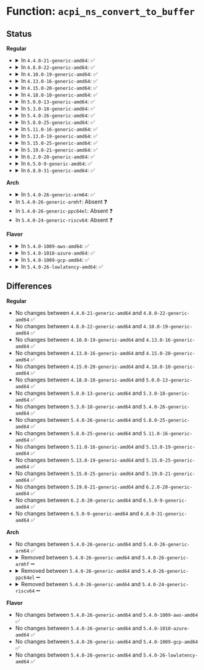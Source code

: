 # Function: <code>acpi_ns_convert_to_buffer</code>

## Status
<b>Regular</b>
<ul>
<li>
<details>
<summary>In <code>4.4.0-21-generic-amd64</code>: ✅</summary>

```c
acpi_status acpi_ns_convert_to_buffer(union acpi_operand_object * original_object, union acpi_operand_object * * return_object)
```

```json
{
  "name": "acpi_ns_convert_to_buffer",
  "collision_type": "Unique Global",
  "inline_type": "No",
  "funcs": [
    {
      "addr": 18446744071583680766,
      "name": "acpi_ns_convert_to_buffer",
      "external": true,
      "loc": "drivers/acpi/acpica/nsconvert.c:217",
      "file": "drivers/acpi/acpica/nsconvert.c",
      "inline": "seen, unknown",
      "caller_inline": [],
      "caller_func": [
        "drivers/acpi/acpica/nsrepair.c:acpi_ns_simple_repair"
      ]
    }
  ],
  "symbols": [
    {
      "addr": 18446744071583680766,
      "name": "acpi_ns_convert_to_buffer",
      "section": ".text",
      "bind": "STB_GLOBAL",
      "size": 256
    }
  ]
}
```
</details>
</li>
<li>
<details>
<summary>In <code>4.8.0-22-generic-amd64</code>: ✅</summary>

```c
acpi_status acpi_ns_convert_to_buffer(union acpi_operand_object * original_object, union acpi_operand_object * * return_object)
```

```json
{
  "name": "acpi_ns_convert_to_buffer",
  "collision_type": "Unique Global",
  "inline_type": "No",
  "funcs": [
    {
      "addr": 18446744071584004466,
      "name": "acpi_ns_convert_to_buffer",
      "external": true,
      "loc": "drivers/acpi/acpica/nsconvert.c:217",
      "file": "drivers/acpi/acpica/nsconvert.c",
      "inline": "seen, unknown",
      "caller_inline": [],
      "caller_func": [
        "drivers/acpi/acpica/nsrepair.c:acpi_ns_simple_repair"
      ]
    }
  ],
  "symbols": [
    {
      "addr": 18446744071584004466,
      "name": "acpi_ns_convert_to_buffer",
      "section": ".text",
      "bind": "STB_GLOBAL",
      "size": 256
    }
  ]
}
```
</details>
</li>
<li>
<details>
<summary>In <code>4.10.0-19-generic-amd64</code>: ✅</summary>

```c
acpi_status acpi_ns_convert_to_buffer(union acpi_operand_object * original_object, union acpi_operand_object * * return_object)
```

```json
{
  "name": "acpi_ns_convert_to_buffer",
  "collision_type": "Unique Global",
  "inline_type": "No",
  "funcs": [
    {
      "addr": 18446744071584145912,
      "name": "acpi_ns_convert_to_buffer",
      "external": true,
      "loc": "drivers/acpi/acpica/nsconvert.c:216",
      "file": "drivers/acpi/acpica/nsconvert.c",
      "inline": "seen, unknown",
      "caller_inline": [],
      "caller_func": [
        "drivers/acpi/acpica/nsrepair.c:acpi_ns_simple_repair"
      ]
    }
  ],
  "symbols": [
    {
      "addr": 18446744071584145912,
      "name": "acpi_ns_convert_to_buffer",
      "section": ".text",
      "bind": "STB_GLOBAL",
      "size": 256
    }
  ]
}
```
</details>
</li>
<li>
<details>
<summary>In <code>4.13.0-16-generic-amd64</code>: ✅</summary>

```c
acpi_status acpi_ns_convert_to_buffer(union acpi_operand_object * original_object, union acpi_operand_object * * return_object)
```

```json
{
  "name": "acpi_ns_convert_to_buffer",
  "collision_type": "Unique Global",
  "inline_type": "No",
  "funcs": [
    {
      "addr": 18446744071584213170,
      "name": "acpi_ns_convert_to_buffer",
      "external": true,
      "loc": "drivers/acpi/acpica/nsconvert.c:216",
      "file": "drivers/acpi/acpica/nsconvert.c",
      "inline": "seen, unknown",
      "caller_inline": [],
      "caller_func": [
        "drivers/acpi/acpica/nsrepair.c:acpi_ns_simple_repair"
      ]
    }
  ],
  "symbols": [
    {
      "addr": 18446744071584213170,
      "name": "acpi_ns_convert_to_buffer",
      "section": ".text",
      "bind": "STB_GLOBAL",
      "size": 256
    }
  ]
}
```
</details>
</li>
<li>
<details>
<summary>In <code>4.15.0-20-generic-amd64</code>: ✅</summary>

```c
acpi_status acpi_ns_convert_to_buffer(union acpi_operand_object * original_object, union acpi_operand_object * * return_object)
```

```json
{
  "name": "acpi_ns_convert_to_buffer",
  "collision_type": "Unique Global",
  "inline_type": "No",
  "funcs": [
    {
      "addr": 18446744071584547201,
      "name": "acpi_ns_convert_to_buffer",
      "external": true,
      "loc": "drivers/acpi/acpica/nsconvert.c:216",
      "file": "drivers/acpi/acpica/nsconvert.c",
      "inline": "seen, unknown",
      "caller_inline": [],
      "caller_func": [
        "drivers/acpi/acpica/nsrepair.c:acpi_ns_simple_repair"
      ]
    }
  ],
  "symbols": [
    {
      "addr": 18446744071584547201,
      "name": "acpi_ns_convert_to_buffer",
      "section": ".text",
      "bind": "STB_GLOBAL",
      "size": 256
    }
  ]
}
```
</details>
</li>
<li>
<details>
<summary>In <code>4.18.0-10-generic-amd64</code>: ✅</summary>

```c
acpi_status acpi_ns_convert_to_buffer(union acpi_operand_object * original_object, union acpi_operand_object * * return_object)
```

```json
{
  "name": "acpi_ns_convert_to_buffer",
  "collision_type": "Unique Global",
  "inline_type": "No",
  "funcs": [
    {
      "addr": 18446744071584771680,
      "name": "acpi_ns_convert_to_buffer",
      "external": true,
      "loc": "drivers/acpi/acpica/nsconvert.c:182",
      "file": "drivers/acpi/acpica/nsconvert.c",
      "inline": "seen, unknown",
      "caller_inline": [],
      "caller_func": [
        "drivers/acpi/acpica/nsrepair.c:acpi_ns_simple_repair"
      ]
    }
  ],
  "symbols": [
    {
      "addr": 18446744071584771680,
      "name": "acpi_ns_convert_to_buffer",
      "section": ".text",
      "bind": "STB_GLOBAL",
      "size": 263
    }
  ]
}
```
</details>
</li>
<li>
<details>
<summary>In <code>5.0.0-13-generic-amd64</code>: ✅</summary>

```c
acpi_status acpi_ns_convert_to_buffer(union acpi_operand_object * original_object, union acpi_operand_object * * return_object)
```

```json
{
  "name": "acpi_ns_convert_to_buffer",
  "collision_type": "Unique Global",
  "inline_type": "No",
  "funcs": [
    {
      "addr": 18446744071584873392,
      "name": "acpi_ns_convert_to_buffer",
      "external": true,
      "loc": "drivers/acpi/acpica/nsconvert.c:182",
      "file": "drivers/acpi/acpica/nsconvert.c",
      "inline": "seen, unknown",
      "caller_inline": [],
      "caller_func": [
        "drivers/acpi/acpica/nsrepair.c:acpi_ns_simple_repair"
      ]
    }
  ],
  "symbols": [
    {
      "addr": 18446744071584873392,
      "name": "acpi_ns_convert_to_buffer",
      "section": ".text",
      "bind": "STB_GLOBAL",
      "size": 263
    }
  ]
}
```
</details>
</li>
<li>
<details>
<summary>In <code>5.3.0-18-generic-amd64</code>: ✅</summary>

```c
acpi_status acpi_ns_convert_to_buffer(union acpi_operand_object * original_object, union acpi_operand_object * * return_object)
```

```json
{
  "name": "acpi_ns_convert_to_buffer",
  "collision_type": "Unique Global",
  "inline_type": "No",
  "funcs": [
    {
      "addr": 18446744071585077297,
      "name": "acpi_ns_convert_to_buffer",
      "external": true,
      "loc": "drivers/acpi/acpica/nsconvert.c:182",
      "file": "drivers/acpi/acpica/nsconvert.c",
      "inline": "seen, unknown",
      "caller_inline": [],
      "caller_func": [
        "drivers/acpi/acpica/nsrepair.c:acpi_ns_simple_repair"
      ]
    }
  ],
  "symbols": [
    {
      "addr": 18446744071585077297,
      "name": "acpi_ns_convert_to_buffer",
      "section": ".text",
      "bind": "STB_GLOBAL",
      "size": 266
    }
  ]
}
```
</details>
</li>
<li>
<details>
<summary>In <code>5.4.0-26-generic-amd64</code>: ✅</summary>

```c
acpi_status acpi_ns_convert_to_buffer(union acpi_operand_object * original_object, union acpi_operand_object * * return_object)
```

```json
{
  "name": "acpi_ns_convert_to_buffer",
  "collision_type": "Unique Global",
  "inline_type": "No",
  "funcs": [
    {
      "addr": 18446744071585213637,
      "name": "acpi_ns_convert_to_buffer",
      "external": true,
      "loc": "drivers/acpi/acpica/nsconvert.c:182",
      "file": "drivers/acpi/acpica/nsconvert.c",
      "inline": "seen, unknown",
      "caller_inline": [],
      "caller_func": [
        "drivers/acpi/acpica/nsrepair.c:acpi_ns_simple_repair"
      ]
    }
  ],
  "symbols": [
    {
      "addr": 18446744071585213637,
      "name": "acpi_ns_convert_to_buffer",
      "section": ".text",
      "bind": "STB_GLOBAL",
      "size": 266
    }
  ]
}
```
</details>
</li>
<li>
<details>
<summary>In <code>5.8.0-25-generic-amd64</code>: ✅</summary>

```c
acpi_status acpi_ns_convert_to_buffer(union acpi_operand_object * original_object, union acpi_operand_object * * return_object)
```

```json
{
  "name": "acpi_ns_convert_to_buffer",
  "collision_type": "Unique Global",
  "inline_type": "No",
  "funcs": [
    {
      "addr": 18446744071585919468,
      "name": "acpi_ns_convert_to_buffer",
      "external": true,
      "loc": "drivers/acpi/acpica/nsconvert.c:182",
      "file": "drivers/acpi/acpica/nsconvert.c",
      "inline": "seen, unknown",
      "caller_inline": [],
      "caller_func": [
        "drivers/acpi/acpica/nsrepair.c:acpi_ns_simple_repair"
      ]
    }
  ],
  "symbols": [
    {
      "addr": 18446744071585919468,
      "name": "acpi_ns_convert_to_buffer",
      "section": ".text",
      "bind": "STB_GLOBAL",
      "size": 266
    }
  ]
}
```
</details>
</li>
<li>
<details>
<summary>In <code>5.11.0-16-generic-amd64</code>: ✅</summary>

```c
acpi_status acpi_ns_convert_to_buffer(union acpi_operand_object * original_object, union acpi_operand_object * * return_object)
```

```json
{
  "name": "acpi_ns_convert_to_buffer",
  "collision_type": "Unique Global",
  "inline_type": "No",
  "funcs": [
    {
      "addr": 18446744071586041189,
      "name": "acpi_ns_convert_to_buffer",
      "external": true,
      "loc": "drivers/acpi/acpica/nsconvert.c:182",
      "file": "drivers/acpi/acpica/nsconvert.c",
      "inline": "seen, unknown",
      "caller_inline": [],
      "caller_func": [
        "drivers/acpi/acpica/nsrepair.c:acpi_ns_simple_repair"
      ]
    }
  ],
  "symbols": [
    {
      "addr": 18446744071586041189,
      "name": "acpi_ns_convert_to_buffer",
      "section": ".text",
      "bind": "STB_GLOBAL",
      "size": 266
    }
  ]
}
```
</details>
</li>
<li>
<details>
<summary>In <code>5.13.0-19-generic-amd64</code>: ✅</summary>

```c
acpi_status acpi_ns_convert_to_buffer(union acpi_operand_object * original_object, union acpi_operand_object * * return_object)
```

```json
{
  "name": "acpi_ns_convert_to_buffer",
  "collision_type": "Unique Global",
  "inline_type": "No",
  "funcs": [
    {
      "addr": 18446744071585918016,
      "name": "acpi_ns_convert_to_buffer",
      "external": true,
      "loc": "drivers/acpi/acpica/nsconvert.c:182",
      "file": "drivers/acpi/acpica/nsconvert.c",
      "inline": "seen, unknown",
      "caller_inline": [],
      "caller_func": [
        "drivers/acpi/acpica/nsrepair.c:acpi_ns_simple_repair"
      ]
    }
  ],
  "symbols": [
    {
      "addr": 18446744071585918016,
      "name": "acpi_ns_convert_to_buffer",
      "section": ".text",
      "bind": "STB_GLOBAL",
      "size": 266
    }
  ]
}
```
</details>
</li>
<li>
<details>
<summary>In <code>5.15.0-25-generic-amd64</code>: ✅</summary>

```c
acpi_status acpi_ns_convert_to_buffer(union acpi_operand_object * original_object, union acpi_operand_object * * return_object)
```

```json
{
  "name": "acpi_ns_convert_to_buffer",
  "collision_type": "Unique Global",
  "inline_type": "No",
  "funcs": [
    {
      "addr": 18446744071586406133,
      "name": "acpi_ns_convert_to_buffer",
      "external": true,
      "loc": "drivers/acpi/acpica/nsconvert.c:182",
      "file": "drivers/acpi/acpica/nsconvert.c",
      "inline": "seen, unknown",
      "caller_inline": [],
      "caller_func": [
        "drivers/acpi/acpica/nsrepair.c:acpi_ns_simple_repair"
      ]
    }
  ],
  "symbols": [
    {
      "addr": 18446744071586406133,
      "name": "acpi_ns_convert_to_buffer",
      "section": ".text",
      "bind": "STB_GLOBAL",
      "size": 266
    }
  ]
}
```
</details>
</li>
<li>
<details>
<summary>In <code>5.19.0-21-generic-amd64</code>: ✅</summary>

```c
acpi_status acpi_ns_convert_to_buffer(union acpi_operand_object * original_object, union acpi_operand_object * * return_object)
```

```json
{
  "name": "acpi_ns_convert_to_buffer",
  "collision_type": "Unique Global",
  "inline_type": "No",
  "funcs": [
    {
      "addr": 18446744071587655779,
      "name": "acpi_ns_convert_to_buffer",
      "external": true,
      "loc": "drivers/acpi/acpica/nsconvert.c:182",
      "file": "drivers/acpi/acpica/nsconvert.c",
      "inline": "seen, unknown",
      "caller_inline": [],
      "caller_func": [
        "drivers/acpi/acpica/nsrepair.c:acpi_ns_simple_repair"
      ]
    }
  ],
  "symbols": [
    {
      "addr": 18446744071587655779,
      "name": "acpi_ns_convert_to_buffer",
      "section": ".text",
      "bind": "STB_GLOBAL",
      "size": 285
    }
  ]
}
```
</details>
</li>
<li>
<details>
<summary>In <code>6.2.0-20-generic-amd64</code>: ✅</summary>

```c
acpi_status acpi_ns_convert_to_buffer(union acpi_operand_object * original_object, union acpi_operand_object * * return_object)
```

```json
{
  "name": "acpi_ns_convert_to_buffer",
  "collision_type": "Unique Global",
  "inline_type": "No",
  "funcs": [
    {
      "addr": 18446744071588960272,
      "name": "acpi_ns_convert_to_buffer",
      "external": true,
      "loc": "drivers/acpi/acpica/nsconvert.c:182",
      "file": "drivers/acpi/acpica/nsconvert.c",
      "inline": "seen, unknown",
      "caller_inline": [],
      "caller_func": [
        "drivers/acpi/acpica/nsrepair.c:acpi_ns_simple_repair"
      ]
    }
  ],
  "symbols": [
    {
      "addr": 18446744071588960272,
      "name": "acpi_ns_convert_to_buffer",
      "section": ".text",
      "bind": "STB_GLOBAL",
      "size": 326
    }
  ]
}
```
</details>
</li>
<li>
<details>
<summary>In <code>6.5.0-9-generic-amd64</code>: ✅</summary>

```c
acpi_status acpi_ns_convert_to_buffer(union acpi_operand_object * original_object, union acpi_operand_object * * return_object)
```

```json
{
  "name": "acpi_ns_convert_to_buffer",
  "collision_type": "Unique Global",
  "inline_type": "No",
  "funcs": [
    {
      "addr": 18446744071589250304,
      "name": "acpi_ns_convert_to_buffer",
      "external": true,
      "loc": "drivers/acpi/acpica/nsconvert.c:182",
      "file": "drivers/acpi/acpica/nsconvert.c",
      "inline": "seen, unknown",
      "caller_inline": [],
      "caller_func": [
        "drivers/acpi/acpica/nsrepair.c:acpi_ns_simple_repair"
      ]
    }
  ],
  "symbols": [
    {
      "addr": 18446744071589250304,
      "name": "acpi_ns_convert_to_buffer",
      "section": ".text",
      "bind": "STB_GLOBAL",
      "size": 331
    }
  ]
}
```
</details>
</li>
<li>
<details>
<summary>In <code>6.8.0-31-generic-amd64</code>: ✅</summary>

```c
acpi_status acpi_ns_convert_to_buffer(union acpi_operand_object * original_object, union acpi_operand_object * * return_object)
```

```json
{
  "name": "acpi_ns_convert_to_buffer",
  "collision_type": "Unique Global",
  "inline_type": "No",
  "funcs": [
    {
      "addr": 18446744071589556928,
      "name": "acpi_ns_convert_to_buffer",
      "external": true,
      "loc": "drivers/acpi/acpica/nsconvert.c:182",
      "file": "drivers/acpi/acpica/nsconvert.c",
      "inline": "seen, unknown",
      "caller_inline": [],
      "caller_func": [
        "drivers/acpi/acpica/nsrepair.c:acpi_ns_simple_repair"
      ]
    }
  ],
  "symbols": [
    {
      "addr": 18446744071589556928,
      "name": "acpi_ns_convert_to_buffer",
      "section": ".text",
      "bind": "STB_GLOBAL",
      "size": 331
    }
  ]
}
```
</details>
</li>
</ul>
<b>Arch</b>
<ul>
<li>
<details>
<summary>In <code>5.4.0-26-generic-arm64</code>: ✅</summary>

```c
acpi_status acpi_ns_convert_to_buffer(union acpi_operand_object * original_object, union acpi_operand_object * * return_object)
```

```json
{
  "name": "acpi_ns_convert_to_buffer",
  "collision_type": "Unique Global",
  "inline_type": "No",
  "funcs": [
    {
      "addr": 18446603336497547900,
      "name": "acpi_ns_convert_to_buffer",
      "external": true,
      "loc": "drivers/acpi/acpica/nsconvert.c:182",
      "file": "drivers/acpi/acpica/nsconvert.c",
      "inline": "seen, unknown",
      "caller_inline": [],
      "caller_func": [
        "drivers/acpi/acpica/nsrepair.c:acpi_ns_simple_repair"
      ]
    }
  ],
  "symbols": [
    {
      "addr": 18446603336497547900,
      "name": "acpi_ns_convert_to_buffer",
      "section": ".text",
      "bind": "STB_GLOBAL",
      "size": 300
    }
  ]
}
```
</details>
</li>
<li>
In <code>5.4.0-26-generic-armhf</code>: Absent ❓
</li>
<li>
In <code>5.4.0-26-generic-ppc64el</code>: Absent ❓
</li>
<li>
In <code>5.4.0-24-generic-riscv64</code>: Absent ❓
</li>
</ul>
<b>Flavor</b>
<ul>
<li>
<details>
<summary>In <code>5.4.0-1009-aws-amd64</code>: ✅</summary>

```c
acpi_status acpi_ns_convert_to_buffer(union acpi_operand_object * original_object, union acpi_operand_object * * return_object)
```

```json
{
  "name": "acpi_ns_convert_to_buffer",
  "collision_type": "Unique Global",
  "inline_type": "No",
  "funcs": [
    {
      "addr": 18446744071585082625,
      "name": "acpi_ns_convert_to_buffer",
      "external": true,
      "loc": "drivers/acpi/acpica/nsconvert.c:182",
      "file": "drivers/acpi/acpica/nsconvert.c",
      "inline": "seen, unknown",
      "caller_inline": [],
      "caller_func": [
        "drivers/acpi/acpica/nsrepair.c:acpi_ns_simple_repair"
      ]
    }
  ],
  "symbols": [
    {
      "addr": 18446744071585082625,
      "name": "acpi_ns_convert_to_buffer",
      "section": ".text",
      "bind": "STB_GLOBAL",
      "size": 266
    }
  ]
}
```
</details>
</li>
<li>
<details>
<summary>In <code>5.4.0-1010-azure-amd64</code>: ✅</summary>

```c
acpi_status acpi_ns_convert_to_buffer(union acpi_operand_object * original_object, union acpi_operand_object * * return_object)
```

```json
{
  "name": "acpi_ns_convert_to_buffer",
  "collision_type": "Unique Global",
  "inline_type": "No",
  "funcs": [
    {
      "addr": 18446744071584998031,
      "name": "acpi_ns_convert_to_buffer",
      "external": true,
      "loc": "drivers/acpi/acpica/nsconvert.c:182",
      "file": "drivers/acpi/acpica/nsconvert.c",
      "inline": "seen, unknown",
      "caller_inline": [],
      "caller_func": [
        "drivers/acpi/acpica/nsrepair.c:acpi_ns_simple_repair"
      ]
    }
  ],
  "symbols": [
    {
      "addr": 18446744071584998031,
      "name": "acpi_ns_convert_to_buffer",
      "section": ".text",
      "bind": "STB_GLOBAL",
      "size": 266
    }
  ]
}
```
</details>
</li>
<li>
<details>
<summary>In <code>5.4.0-1009-gcp-amd64</code>: ✅</summary>

```c
acpi_status acpi_ns_convert_to_buffer(union acpi_operand_object * original_object, union acpi_operand_object * * return_object)
```

```json
{
  "name": "acpi_ns_convert_to_buffer",
  "collision_type": "Unique Global",
  "inline_type": "No",
  "funcs": [
    {
      "addr": 18446744071585165221,
      "name": "acpi_ns_convert_to_buffer",
      "external": true,
      "loc": "drivers/acpi/acpica/nsconvert.c:182",
      "file": "drivers/acpi/acpica/nsconvert.c",
      "inline": "seen, unknown",
      "caller_inline": [],
      "caller_func": [
        "drivers/acpi/acpica/nsrepair.c:acpi_ns_simple_repair"
      ]
    }
  ],
  "symbols": [
    {
      "addr": 18446744071585165221,
      "name": "acpi_ns_convert_to_buffer",
      "section": ".text",
      "bind": "STB_GLOBAL",
      "size": 266
    }
  ]
}
```
</details>
</li>
<li>
<details>
<summary>In <code>5.4.0-26-lowlatency-amd64</code>: ✅</summary>

```c
acpi_status acpi_ns_convert_to_buffer(union acpi_operand_object * original_object, union acpi_operand_object * * return_object)
```

```json
{
  "name": "acpi_ns_convert_to_buffer",
  "collision_type": "Unique Global",
  "inline_type": "No",
  "funcs": [
    {
      "addr": 18446744071585271381,
      "name": "acpi_ns_convert_to_buffer",
      "external": true,
      "loc": "drivers/acpi/acpica/nsconvert.c:182",
      "file": "drivers/acpi/acpica/nsconvert.c",
      "inline": "seen, unknown",
      "caller_inline": [],
      "caller_func": [
        "drivers/acpi/acpica/nsrepair.c:acpi_ns_simple_repair"
      ]
    }
  ],
  "symbols": [
    {
      "addr": 18446744071585271381,
      "name": "acpi_ns_convert_to_buffer",
      "section": ".text",
      "bind": "STB_GLOBAL",
      "size": 266
    }
  ]
}
```
</details>
</li>
</ul>

## Differences
<b>Regular</b>
<ul>
<li>
No changes between <code>4.4.0-21-generic-amd64</code> and <code>4.8.0-22-generic-amd64</code> ✅
</li>
<li>
No changes between <code>4.8.0-22-generic-amd64</code> and <code>4.10.0-19-generic-amd64</code> ✅
</li>
<li>
No changes between <code>4.10.0-19-generic-amd64</code> and <code>4.13.0-16-generic-amd64</code> ✅
</li>
<li>
No changes between <code>4.13.0-16-generic-amd64</code> and <code>4.15.0-20-generic-amd64</code> ✅
</li>
<li>
No changes between <code>4.15.0-20-generic-amd64</code> and <code>4.18.0-10-generic-amd64</code> ✅
</li>
<li>
No changes between <code>4.18.0-10-generic-amd64</code> and <code>5.0.0-13-generic-amd64</code> ✅
</li>
<li>
No changes between <code>5.0.0-13-generic-amd64</code> and <code>5.3.0-18-generic-amd64</code> ✅
</li>
<li>
No changes between <code>5.3.0-18-generic-amd64</code> and <code>5.4.0-26-generic-amd64</code> ✅
</li>
<li>
No changes between <code>5.4.0-26-generic-amd64</code> and <code>5.8.0-25-generic-amd64</code> ✅
</li>
<li>
No changes between <code>5.8.0-25-generic-amd64</code> and <code>5.11.0-16-generic-amd64</code> ✅
</li>
<li>
No changes between <code>5.11.0-16-generic-amd64</code> and <code>5.13.0-19-generic-amd64</code> ✅
</li>
<li>
No changes between <code>5.13.0-19-generic-amd64</code> and <code>5.15.0-25-generic-amd64</code> ✅
</li>
<li>
No changes between <code>5.15.0-25-generic-amd64</code> and <code>5.19.0-21-generic-amd64</code> ✅
</li>
<li>
No changes between <code>5.19.0-21-generic-amd64</code> and <code>6.2.0-20-generic-amd64</code> ✅
</li>
<li>
No changes between <code>6.2.0-20-generic-amd64</code> and <code>6.5.0-9-generic-amd64</code> ✅
</li>
<li>
No changes between <code>6.5.0-9-generic-amd64</code> and <code>6.8.0-31-generic-amd64</code> ✅
</li>
</ul>
<b>Arch</b>
<ul>
<li>
No changes between <code>5.4.0-26-generic-amd64</code> and <code>5.4.0-26-generic-arm64</code> ✅
</li>
<li>
<details>
<summary>Removed between <code>5.4.0-26-generic-amd64</code> and <code>5.4.0-26-generic-armhf</code> ➖</summary>

```c
acpi_status acpi_ns_convert_to_buffer(union acpi_operand_object * original_object, union acpi_operand_object * * return_object)
```
</details>
</li>
<li>
<details>
<summary>Removed between <code>5.4.0-26-generic-amd64</code> and <code>5.4.0-26-generic-ppc64el</code> ➖</summary>

```c
acpi_status acpi_ns_convert_to_buffer(union acpi_operand_object * original_object, union acpi_operand_object * * return_object)
```
</details>
</li>
<li>
<details>
<summary>Removed between <code>5.4.0-26-generic-amd64</code> and <code>5.4.0-24-generic-riscv64</code> ➖</summary>

```c
acpi_status acpi_ns_convert_to_buffer(union acpi_operand_object * original_object, union acpi_operand_object * * return_object)
```
</details>
</li>
</ul>
<b>Flavor</b>
<ul>
<li>
No changes between <code>5.4.0-26-generic-amd64</code> and <code>5.4.0-1009-aws-amd64</code> ✅
</li>
<li>
No changes between <code>5.4.0-26-generic-amd64</code> and <code>5.4.0-1010-azure-amd64</code> ✅
</li>
<li>
No changes between <code>5.4.0-26-generic-amd64</code> and <code>5.4.0-1009-gcp-amd64</code> ✅
</li>
<li>
No changes between <code>5.4.0-26-generic-amd64</code> and <code>5.4.0-26-lowlatency-amd64</code> ✅
</li>
</ul>
